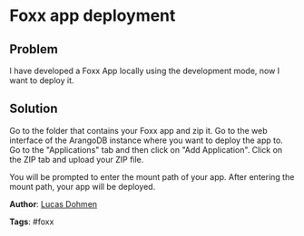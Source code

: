 # Foxx app deployment

## Problem

I have developed a Foxx App locally using the development mode, now I want to deploy it.

## Solution

Go to the folder that contains your Foxx app and zip it. Go to the web interface of the ArangoDB instance where you want to deploy the app to. Go to the "Applications" tab and then click on "Add Application". Click on the ZIP tab and upload your ZIP file.

You will be prompted to enter the mount path of your app. After entering the mount path, your app will be deployed.

**Author**: [Lucas Dohmen](https://github.com/moonglum)

**Tags**: #foxx
